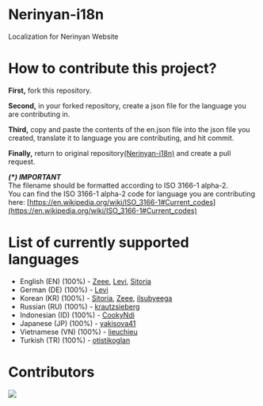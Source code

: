 # Nerinyan-i18n
Localization for Nerinyan Website

# How to contribute this project?
**First,** fork this repository.   

**Second,** in your forked repository, create a json file for the language you are contributing in.   

**Third,** copy and paste the contents of the en.json file into the json file you created, translate it to language you are contributing, and hit commit.   

**Finally,** return to original repository[(Nerinyan-i18n)](https://github.com/Nerinyan/Nerinyan-i18n) and create a pull request.

_**(*) IMPORTANT**_  
The filename should be formatted according to ISO 3166-1 alpha-2.  
You can find the ISO 3166-1 alpha-2 code for language you are contributing here: [https://en.wikipedia.org/wiki/ISO_3166-1#Current_codes](https://en.wikipedia.org/wiki/ISO_3166-1#Current_codes)

# List of currently supported languages
* English (EN) (100%) - [Zeee](https://github.com/zeee2), [Levi](https://github.com/Lekuruu), [Sitoria](https://github.com/Sitoria)
* German (DE) (100%) - [Levi](https://github.com/Lekuruu)
* Korean (KR) (100%) - [Sitoria](https://github.com/Sitoria), [Zeee](https://github.com/zeee2), [ilsubyeega](https://github.com/ilsubyeega)
* Russian (RU) (100%) - [krautzsieberg](https://github.com/krautzsieberg)
* Indonesian (ID) (100%) - [CookyNdi](https://github.com/CookyNdi)
* Japanese (JP) (100%) - [yakisova41](https://github.com/yakisova41)
* Vietnamese (VN) (100%) - [lieuchieu](https://github.com/lieucheiu)
* Turkish (TR) (100%) - [otistikoglan](https://github.com/otistikoglan)

# Contributors
<a href="https://github.com/Nerinyan/Nerinyan-i18n/graphs/contributors">
  <img src="https://contrib.rocks/image?repo=Nerinyan/Nerinyan-i18n"/>
</a>

